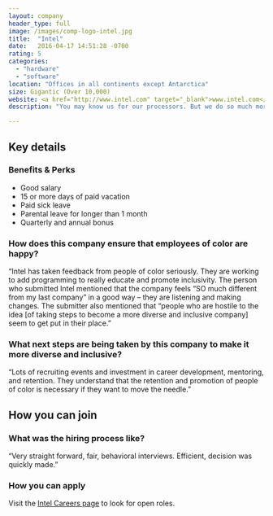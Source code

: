 ```yaml
---
layout: company
header_type: full
image: /images/comp-logo-intel.jpg
title:  "Intel"
date:   2016-04-17 14:51:28 -0700
rating: 5
categories:
  - "hardware"
  - "software"
location: "Offices in all continents except Antarctica"
size: Gigantic (Over 10,000)
website: <a href="http://www.intel.com" target="_blank">www.intel.com</a>
description: "You may know us for our processors. But we do so much more. Through computing innovation, we push the boundaries of smart and connected technology to make amazing experiences possible for every person on Earth. From powering the latest devices and the cloud you depend on, to driving policy, diversity, sustainability, and education, we create value for our stockholders, customers, and society."

---
```


## Key details

<div class="company-results_benefits">
  <h3>Benefits &amp; Perks</h3>
  <ul>
    <li>Good salary</li>
    <li>15 or more days of paid vacation</li>
    <li>Paid sick leave</li>
    <li>Parental leave for longer than 1 month</li>
    <li>Quarterly and annual bonus</li>
  </ul>
</div>

<div class="company-results_happiness">
  <h3>How does this company ensure that employees of color are happy?</h3>

  <p>“Intel has taken feedback from people of color seriously. They are working to add programming to really educate and promote inclusivity. The person who submitted Intel mentioned that the company feels “SO much different from my last company” in a good way – they are listening and making changes. The submitter also mentioned that “people who are hostile to the idea [of taking steps to become a more diverse and inclusive company] seem to get put in their place.”</p>
</div>

<div class="company-results_nextsteps">
  <h3>What next steps are being taken by this company to make it more diverse and inclusive?</h3>

  <p>“Lots of recruiting events and investment in career development, mentoring, and retention. They understand that the retention and promotion of people of color is necessary if they want to move the needle.”</p>
</div>


<div class="donation-placeholder">
  <!-- Dynamically insert via JS please -->
</div>

## How you can join

<div class="company-results_hiringprocess">
  <h3>What was the hiring process like?</h3>
  <p>“Very straight forward, fair, behavioral interviews. Efficient, decision was quickly made.”</p>
</div>

<div class="company-results_apply">
  <h3>How you can apply</h3>
  <p>Visit the <a href="http://www.intel.com/content/www/us/en/jobs/jobs-at-intel.html" target="_blank">Intel Careers page</a> to look for open roles.</p>
</div>